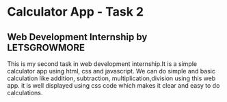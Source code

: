 # Calculator App - Task 2
## Web Development Internship by LETSGROWMORE
This is my second task in web development internship.It is a simple calculator app using html, css and javascript.
We can do simple and basic calculation like addition, subtraction, multiplication,division using this web app.
it is well displayed using css code which makes it clear and easy to do calculations.
